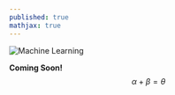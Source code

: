 ```yaml
---
published: true
mathjax: true
---
```


![Machine Learning]({{site.baseurl}}/images/LR.png)

**Coming Soon!**
$$\alpha + \beta = \theta$$
